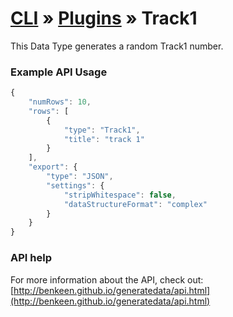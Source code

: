# [CLI](../../../../../cli/README.md) &raquo; [Plugins](../../../../../cli/PLUGINS.md) &raquo; Track1

This Data Type generates a random Track1 number.


### Example API Usage

```javascript
{
    "numRows": 10,
    "rows": [
        {
            "type": "Track1",
            "title": "track 1"
        }
    ],
    "export": {
        "type": "JSON",
        "settings": {
            "stripWhitespace": false,
            "dataStructureFormat": "complex"
        }
    }
}
```
 
### API help

For more information about the API, check out:
[http://benkeen.github.io/generatedata/api.html](http://benkeen.github.io/generatedata/api.html)
